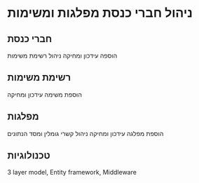 # ניהול חברי כנסת מפלגות ומשימות


## חברי כנסת

 הוספה עידכון ומחיקה ניהול רשימת משימות
## רשימת משימות

הוספת משימה עידכון ומחיקה 
## מפלגות

הוספת מפלגה עידכון ומחיקה 
ניהול קשרי גומלין ומסד הנתונים

## טכנולוגיות

 3 layer model, Entity framework, Middleware

